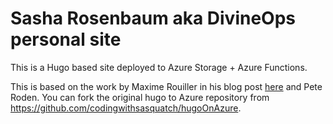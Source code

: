 # Sasha Rosenbaum aka DivineOps personal site

This is a Hugo based site deployed to Azure Storage + Azure Functions.

This is based on the work by Maxime Rouiller  in his blog post [here](https://blog.maximerouiller.com/post/go-go-hugo-blog-to-azure-storage/) and Pete Roden. You can fork the original hugo to Azure repository from https://github.com/codingwithsasquatch/hugoOnAzure.